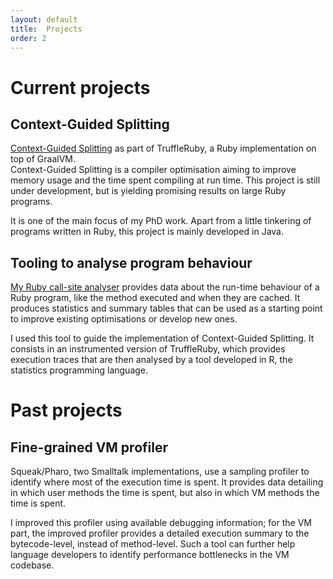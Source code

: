 ```yaml
---
layout: default
title:  Projects
order: 2
---
```


# Current projects
## Context-Guided Splitting
[Context-Guided Splitting](https://github.com/sophie-kaleba/truffleruby) as part of TruffleRuby, a Ruby implementation on top of GraalVM.  
Context-Guided Splitting is a compiler optimisation aiming to improve memory usage and the time spent compiling at run time. This project is still under development, but is yielding
promising results on large Ruby programs.  

It is one of the main focus of my PhD work.
Apart from a little tinkering of programs written in Ruby, this project is mainly developed in Java.

## Tooling to analyse program behaviour
[My Ruby call-site analyser](https://github.com/sophie-kaleba/ruby-cs-analyser) provides data about the run-time behaviour of a Ruby program, like the method executed and when they are cached.
It produces statistics and summary tables that can be used as a starting point to improve existing optimisations or develop new ones.  

I used this tool to guide the implementation of Context-Guided Splitting. It consists in an instrumented version of TruffleRuby, which provides execution traces that are then analysed by a tool developed in R, the statistics programming language.

# Past projects
## Fine-grained VM profiler
Squeak/Pharo, two Smalltalk implementations, use a sampling profiler to identify where most of the execution time is spent. It provides data detailing in which user methods the time is spent, but also in which VM methods the time is spent.  

I improved this profiler using available debugging information; for the VM part, the improved profiler provides a detailed execution summary to the bytecode-level, instead of method-level. Such a tool
can further help language developers to identify performance bottlenecks in the VM codebase.

